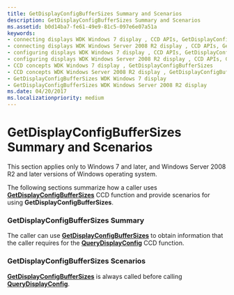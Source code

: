 ```yaml
---
title: GetDisplayConfigBufferSizes Summary and Scenarios
description: GetDisplayConfigBufferSizes Summary and Scenarios
ms.assetid: b0d14ba7-fe61-49e9-81c5-097e6e07a51a
keywords:
- connecting displays WDK Windows 7 display , CCD APIs, GetDisplayConfigBufferSizes
- connecting displays WDK Windows Server 2008 R2 display , CCD APIs, GetDisplayConfigBufferSizes
- configuring displays WDK Windows 7 display , CCD APIs, GetDisplayConfigBufferSizes
- configuring displays WDK Windows Server 2008 R2 display , CCD APIs, GetDisplayConfigBufferSizes
- CCD concepts WDK Windows 7 display , GetDisplayConfigBufferSizes
- CCD concepts WDK Windows Server 2008 R2 display , GetDisplayConfigBufferSizes
- GetDisplayConfigBufferSizes WDK Windows 7 display
- GetDisplayConfigBufferSizes WDK Windows Server 2008 R2 display
ms.date: 04/20/2017
ms.localizationpriority: medium
---
```


# GetDisplayConfigBufferSizes Summary and Scenarios


This section applies only to Windows 7 and later, and Windows Server 2008 R2 and later versions of Windows operating system.

The following sections summarize how a caller uses [**GetDisplayConfigBufferSizes**](https://docs.microsoft.com/windows/desktop/api/winuser/nf-winuser-getdisplayconfigbuffersizes) CCD function and provide scenarios for using **GetDisplayConfigBufferSizes**.

### <span id="getdisplayconfigbuffersizes_summary"></span><span id="GETDISPLAYCONFIGBUFFERSIZES_SUMMARY"></span>GetDisplayConfigBufferSizes Summary

The caller can use [**GetDisplayConfigBufferSizes**](https://docs.microsoft.com/windows/desktop/api/winuser/nf-winuser-getdisplayconfigbuffersizes) to obtain information that the caller requires for the [**QueryDisplayConfig**](https://docs.microsoft.com/windows/desktop/api/winuser/nf-winuser-querydisplayconfig) CCD function.

### <span id="getdisplayconfigbuffersizes_scenarios"></span><span id="GETDISPLAYCONFIGBUFFERSIZES_SCENARIOS"></span>GetDisplayConfigBufferSizes Scenarios

[**GetDisplayConfigBufferSizes**](https://docs.microsoft.com/windows/desktop/api/winuser/nf-winuser-getdisplayconfigbuffersizes) is always called before calling [**QueryDisplayConfig**](https://docs.microsoft.com/windows/desktop/api/winuser/nf-winuser-querydisplayconfig).

 

 





